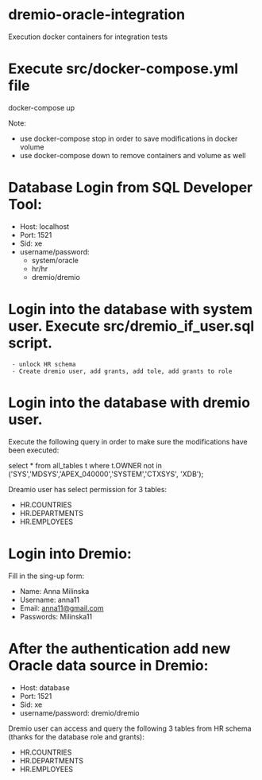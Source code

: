 # dremio-oracle-integration
Execution docker containers for integration tests

# Execute src/docker-compose.yml file
docker-compose up

Note: 
- use docker-compose stop in order to save modifications in docker volume
- use docker-compose down to remove containers and volume as well

# Database Login from SQL Developer Tool:

- Host: localhost
- Port: 1521
- Sid: xe
- username/password:
  - system/oracle
  - hr/hr
  - dremio/dremio

# Login into the database with system user. Execute src/dremio_if_user.sql script.
     - unlock HR schema
     - Create dremio user, add grants, add tole, add grants to role

# Login into the database with dremio user.
Execute the following query in order to make sure the modifications have been executed:

select * from  all_tables t where t.OWNER not in ('SYS','MDSYS','APEX_040000','SYSTEM','CTXSYS', 'XDB');

Dreamio user has select permission for 3 tables:

  - HR.COUNTRIES
  - HR.DEPARTMENTS
  - HR.EMPLOYEES

# Login into Dremio:

Fill in the sing-up form:

- Name: Anna Milinska
- Username: anna11
- Email: anna11@gmail.com
- Passwords: Milinska11

# After the authentication add new Oracle data source in Dremio:

- Host: database
- Port: 1521
- Sid: xe
- username/password: dremio/dremio

Dremio user can access and query the following 3 tables from HR schema (thanks for the database role and grants):

  - HR.COUNTRIES
  - HR.DEPARTMENTS
  - HR.EMPLOYEES






